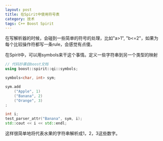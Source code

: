 ```yaml
---
layout: post
title: 在Spirit中使用符号表
category: 技术
tags: C++ Boost Spirit
---
```


在写解析器的时候，会碰到一些简单的符号的处理，比如"a>1", "b<=2"，如果为每个比较操作符都写一条rule，会感觉有点傻。

在Spirit中，可以用symbols来干这个事情。定义一些字符串到另一个类型的映射

```c++
// 代码抄袭自boost文档
using boost::spirit::qi::symbols;

symbols<char, int> sym;

sym.add
    ("Apple", 1)
    ("Banana", 2)
    ("Orange", 3)
;

int i;
test_parser_attr("Banana", sym, i);
std::cout << i << std::endl;
```

这样很简单地将代表水果的字符串解析成1，2，3这些数字。